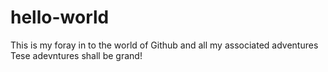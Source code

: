 # hello-world

This is my foray in to the world of Github and all my associated adventures
Tese adevntures shall be grand!
